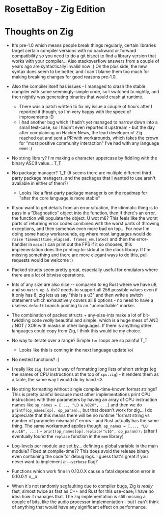 RosettaBoy - Zig Edition
========================

Thoughts on Zig
===============
- It's pre-1.0 which means people break things regularly, certain
  libraries target certain compiler versions with no backward or forward
  compatibility so you need to do a git bisect to find a library version
  that works with your compiler... Also stackoverflow answers from a
  couple of years ago are syntactically invalid now :( On the plus side,
  the new syntax does seem to be better, and I can't blame them too much
  for making breaking changes for good reasons pre-1.0.

- Also the compiler itself has issues - I managed to crash the stable
  compiler with some seemingly-simple code, so I switched to nightly, and
  then nightly was generating binaries that would crash at runtime.
  - There was a patch written to fix my issue a couple of hours after I
    reported it though, so I'm very happy with the speed of improvements :D
  - I had another bug which I hadn't yet managed to narrow down into a small
    test-case, so I hadn't even reported it upstream - but the day after
    complaining on Hacker News, the lead developer of Zig reached out and
    sent a PR with workarounds, which takes the crown for "most positive
    community interaction" I've had with any language ever :)

- No string library? I'm making a character uppercase by fiddling with
  the binary ASCII value... T_T

- No package manager? T_T (It seems there are multiple different
  third-party package managers, and the packages that I wanted to use
  aren't available in either of them?)
  - Looks like a first-party package manager is on the roadmap for
    "after the core language is more stable"

- If you want to get details from an error situation, the idiomatic thing
  is to pass in a "Diagnostics" object into the function, then if there's
  an error, the function will populate the object. U wot m8? This feels
  like the worst parts of returning error codes combined with the worst
  parts of throwing exceptions, and then somehow even more bad on top...
  For now I'm doing some hacky workarounds, eg where most languages would
  do `raise Timeout(time_elapsed, frames_emulated)` and then the
  error-handler in `main()` can print out the FPS if it so chooses, this
  implementation does the printing-to-stdout in the clock library. If I'm
  missing something and there are more elegant ways to do this, pull
  requests would be welcome :)

- Packed structs seem pretty great, especially useful for emulators where
  there are a lot of bitwise operations.

- Ints of any size are also nice -- compared to eg Rust where we have u8,
  and so `match op & 0x07` needs to support all 256 possible values even
  if it only has 8, zig lets us say "this is a u3" and then write a switch
  statement which exhaustively covers all 8 options - no need to have a
  useless `default` branch pointing to an "unreachable" marker.

- The combination of packed structs + any-size-ints make a lot of
  bit-twiddling code _really_ beautiful and simple, which is a huge mess
  of AND / NOT / XOR with masks in other languages. If there is anything
  other languages could copy from Zig, I think this would be my choice.

- No way to iterate over a range? Simple `for` loops are so painful T_T
  - Looks like this is coming in the next language update \o/

- No nested functions? :(

- I really like `zig format`'s way of formatting long lists of short strings
  (eg the names of CPU instructions at the top of `cpu.zig`) - it renders
  them as a table, the same way I would do by hand <3

- No string formatting without single compile-time-known format strings?
  This is pretty painful because most other implementations print CPU
  instructions with their parameters by having an array of CPU instruction
  names like `op_names = [..., "LD A,%02X", ...]` and then we do
  `printf(op_names[op], op_param);`, but that doesn't work for zig... I do
  appreciate that this means there will be no runtime "format string vs
  number of parameter mismatch" errors - and Rust actually has the same
  thing. The same workaround applies though, `op_names = [..., "LD A,u16", ...]` +
  `print(op_names[op].replace("u16", op_param));` (after I eventually found
  the `replace` function in the `mem` library)

- Log-levels per module are set by... defining a global variable in the
  main module? Fixed at compile-time?? This does avoid the release binary
  even containing the code for debug logs. I guess that's great if you never
  want to implement a `--verbose` flag?

- Functions which work fine in 0.10.0.X cause a fatal deprecation error
  in 0.10.0.Y x__x

- When it's not randomly segfaulting due to compiler bugs, Zig is _really_
  fast, almost twice as fast as C++ and Rust for this use-case; I have no
  idea how it manages that. The zig implementation is still missing a
  couple of bits, like the audio processor implementation - but I can't
  think of anything that would have any significant effect on performance.